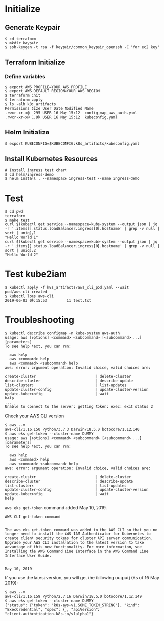 # Initialize
## Generate Keypair

    $ cd terraform
    $ mkdir keypair
    $ ssh-keygen -t rsa -f keypair/common_keypair_openssh -C 'for ec2 key'

## Terraform Initialize

### Define variables

    $ export AWS_PROFILE=YOUR_AWS_PROFILE
    $ export AWS_DEFAULT_REGION=YOUR_AWS_REGION
    $ terraform init
    $ terraform apply
    $ ls -alh k8s_artifacts                                                                          
    Permissions Size User Date Modified Name
    .rwxr-xr-x@  295 USER 16 May 15:12  config_map_aws_auth.yaml
    .rwxr-xr-x@ 1.9k USER 16 May 15:12  kubeconfig.yaml

    
## Helm Initialize

    $ export KUBECONFIG=$KUBECONFIG:k8s_artifacts/kubeconfig.yaml

## Install Kubernetes Resources

    # Install ingress test chart
    $ cd helm/ingress-demo
    $ helm install . --namespace ingress-test --name ingress-demo
    
# Test

    $ cd pwd
    terraform
    $ make test
    curl $(kubectl get service --namespace=kube-system --output json | jq -r '.items[].status.loadBalancer.ingress[0].hostname' | grep -v null | sort | uniq)/1
    "Hello World 1"
    curl $(kubectl get service --namespace=kube-system --output json | jq -r '.items[].status.loadBalancer.ingress[0].hostname' | grep -v null | sort | uniq)/2
    "Hello World 2"
    
# Test kube2iam

    $ kubectl apply -f k8s_artifacts/aws_cli_pod.yaml --wait
    pod/aws-cli created
    $ kubectl logs aws-cli                                  
    2019-06-03 09:15:53         11 test.txt

# Troubleshooting

    $ kubectl describe configmap -n kube-system aws-auth         
    usage: aws [options] <command> <subcommand> [<subcommand> ...] [parameters]
    To see help text, you can run:
    
      aws help
      aws <command> help
      aws <command> <subcommand> help
    aws: error: argument operation: Invalid choice, valid choices are:
    
    create-cluster                           | delete-cluster                          
    describe-cluster                         | describe-update                         
    list-clusters                            | list-updates                            
    update-cluster-config                    | update-cluster-version                  
    update-kubeconfig                        | wait                                    
    help                                    
    ...
    Unable to connect to the server: getting token: exec: exit status 2

Check your AWS CLI version

    $ aws --v      
    aws-cli/1.16.150 Python/3.7.3 Darwin/18.5.0 botocore/1.12.140
    $ aws eks get-token --cluster-name DUMMY
    usage: aws [options] <command> <subcommand> [<subcommand> ...] [parameters]
    To see help text, you can run:
    
      aws help
      aws <command> help
      aws <command> <subcommand> help
    aws: error: argument operation: Invalid choice, valid choices are:
    
    create-cluster                           | delete-cluster                          
    describe-cluster                         | describe-update                         
    list-clusters                            | list-updates                            
    update-cluster-config                    | update-cluster-version                  
    update-kubeconfig                        | wait                                    
    help            
    

`aws eks get-token` command added May 10, 2019.

    AWS CLI get-token command
    	
    
    The aws eks get-token command was added to the AWS CLI so that you no longer need to install the AWS IAM Authenticator for Kubernetes to create client security tokens for cluster API server communication. Upgrade your AWS CLI installation to the latest version to take advantage of this new functionality. For more information, see Installing the AWS Command Line Interface in the AWS Command Line Interface User Guide.
    	
    
    May 10, 2019

If you use the latest version, you will get the following output( (As of 16 May 2019):

    $ aws --v      
    aws-cli/1.16.159 Python/2.7.16 Darwin/18.5.0 botocore/1.12.149
    $ aws eks get-token --cluster-name DUMMY
    {"status": {"token": "k8s-aws-v1.SOME_TOKEN_STRING"}, "kind": "ExecCredential", "spec": {}, "apiVersion": "client.authentication.k8s.io/v1alpha1"}

